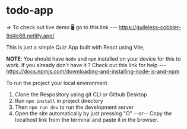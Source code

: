 # todo-app

=> To check out live demo 🖥️ go to this link --- https://guileless-cobbler-8d4e88.netlify.app/

This is just a simple Quiz App built with React using Vite,

**NOTE**: You should have `Node` and `npm` installed on your device for this to work.
      If you already don't have it ? Check out this link for help --- https://docs.npmjs.com/downloading-and-installing-node-js-and-npm
      
To run the project your local environment

1. Clone the Respository using git CLI or Github Desktop
2. Run `npm install` in project directory
3. Then `npm run dev` to run the development server
4. Open the site automatically by just pressing "O" 
                      --or--
   Copy the localhost link from the terminal and paste it in the browser.
